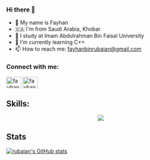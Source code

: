 ### Hi there 👋


- 👦 My name is Fayhan
- 🇸🇦 I'm from Saudi Arabia, Khobar
- 🏫 I study at Imam Abdulrahman Bin Faisal University
- 🌱 I’m currently learning C++
- 📫 How to reach me: fayhanbinrubaian@gmail.com


<h3 align="left">Connect with me:</h3>
<p align="left">
<a href="https://twitter.com/fayhanexe" target="blank"><img align="center" src="https://raw.githubusercontent.com/rahuldkjain/github-profile-readme-generator/master/src/images/icons/Social/twitter.svg" alt="fayhanexe" height="30" width="40" /></a>
<a href="https://www.linkedin.com/in/fayhan-bin-rubaian-088388292/" target="blank"><img align="center" src="https://raw.githubusercontent.com/rahuldkjain/github-profile-readme-generator/master/src/images/icons/Social/linked-in-alt.svg" alt="fayhan bin rubaian" height="30" width="40" /></a>
</p>


## Skills:
<p align="center">
  <a href="https://skillicons.dev">
    <img src="https://skillicons.dev/icons?i=ae,html,js,c,css,cpp,py" />
  </a>
</p>

## Stats
[![rubaian's GitHub stats](https://github-readme-stats.vercel.app/api?username=rubaian)](https://github.com/rubaian/github-readme-stats)
